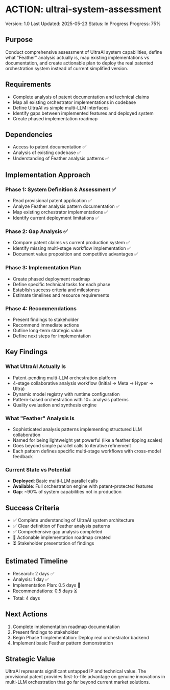 # ACTION: ultrai-system-assessment

Version: 1.0
Last Updated: 2025-05-23
Status: In Progress
Progress: 75%

## Purpose

Conduct comprehensive assessment of UltraAI system capabilities, define what "Feather" analysis actually is, map existing implementations vs documentation, and create actionable plan to deploy the real patented orchestration system instead of current simplified version.

## Requirements

- Complete analysis of patent documentation and technical claims
- Map all existing orchestrator implementations in codebase
- Define UltraAI vs simple multi-LLM interfaces
- Identify gaps between implemented features and deployed system
- Create phased implementation roadmap

## Dependencies

- Access to patent documentation ✅
- Analysis of existing codebase ✅ 
- Understanding of Feather analysis patterns ✅

## Implementation Approach

### Phase 1: System Definition & Assessment ✅

- Read provisional patent application ✅
- Analyze Feather analysis pattern documentation ✅
- Map existing orchestrator implementations ✅
- Identify current deployment limitations ✅

### Phase 2: Gap Analysis ✅

- Compare patent claims vs current production system ✅
- Identify missing multi-stage workflow implementation ✅
- Document value proposition and competitive advantages ✅

### Phase 3: Implementation Plan

- Create phased deployment roadmap
- Define specific technical tasks for each phase
- Establish success criteria and milestones
- Estimate timelines and resource requirements

### Phase 4: Recommendations

- Present findings to stakeholder
- Recommend immediate actions
- Outline long-term strategic value
- Define next steps for implementation

## Key Findings

### What UltraAI Actually Is
- Patent-pending multi-LLM orchestration platform
- 4-stage collaborative analysis workflow (Initial → Meta → Hyper → Ultra)
- Dynamic model registry with runtime configuration
- Pattern-based orchestration with 10+ analysis patterns
- Quality evaluation and synthesis engine

### What "Feather" Analysis Is
- Sophisticated analysis patterns implementing structured LLM collaboration
- Named for being lightweight yet powerful (like a feather tipping scales)
- Goes beyond simple parallel calls to iterative refinement
- Each pattern defines specific multi-stage workflows with cross-model feedback

### Current State vs Potential
- **Deployed**: Basic multi-LLM parallel calls
- **Available**: Full orchestration engine with patent-protected features
- **Gap**: ~90% of system capabilities not in production

## Success Criteria

- ✅ Complete understanding of UltraAI system architecture
- ✅ Clear definition of Feather analysis patterns
- ✅ Comprehensive gap analysis completed
- 🔄 Actionable implementation roadmap created
- ⏳ Stakeholder presentation of findings

## Estimated Timeline

- Research: 2 days ✅
- Analysis: 1 day ✅
- Implementation Plan: 0.5 days 🔄
- Recommendations: 0.5 days ⏳
- Total: 4 days

## Next Actions

1. Complete implementation roadmap documentation
2. Present findings to stakeholder
3. Begin Phase 1 implementation: Deploy real orchestrator backend
4. Implement basic Feather pattern demonstration

## Strategic Value

UltraAI represents significant untapped IP and technical value. The provisional patent provides first-to-file advantage on genuine innovations in multi-LLM orchestration that go far beyond current market solutions.
